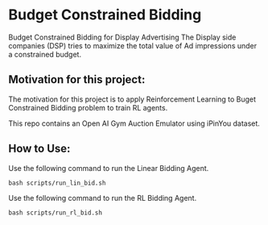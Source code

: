 # Budget Constrained Bidding
Budget Constrained Bidding for Display Advertising
The Display side companies (DSP) tries to maximize the total value of Ad impressions under a constrained budget.

## Motivation for this project:
The motivation for this project is to apply Reinforcement Learning to
Buget Constrained Bidding problem to train RL agents.

This repo contains an Open AI Gym Auction Emulator using iPinYou dataset.

## How to Use:
Use the following command to run the Linear Bidding Agent.

```bash scripts/run_lin_bid.sh```

Use the following command to run the RL Bidding Agent.

```bash scripts/run_rl_bid.sh```
